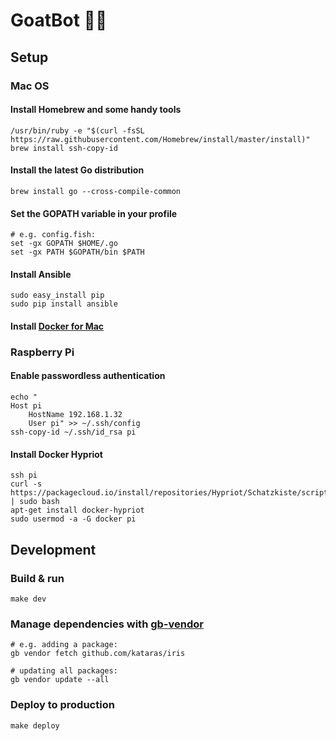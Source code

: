 # GoatBot 🐐🤖

## Setup

### Mac OS

#### Install Homebrew and some handy tools
	/usr/bin/ruby -e "$(curl -fsSL https://raw.githubusercontent.com/Homebrew/install/master/install)"
	brew install ssh-copy-id

#### Install the latest Go distribution
	brew install go --cross-compile-common

#### Set the GOPATH variable in your profile
	# e.g. config.fish:
	set -gx GOPATH $HOME/.go
	set -gx PATH $GOPATH/bin $PATH

#### Install Ansible
	sudo easy_install pip
	sudo pip install ansible

#### Install [Docker for Mac](https://docs.docker.com/docker-for-mac/)

### Raspberry Pi

#### Enable passwordless authentication
	echo "
	Host pi
	    HostName 192.168.1.32
	    User pi" >> ~/.ssh/config
	ssh-copy-id ~/.ssh/id_rsa pi

#### Install Docker Hypriot
	ssh pi
	curl -s https://packagecloud.io/install/repositories/Hypriot/Schatzkiste/script.deb.sh | sudo bash
	apt-get install docker-hypriot
	sudo usermod -a -G docker pi

## Development

### Build & run
	make dev

### Manage dependencies with [gb-vendor](https://godoc.org/github.com/constabulary/gb/cmd/gb-vendor)
	# e.g. adding a package:
	gb vendor fetch github.com/kataras/iris

	# updating all packages:
	gb vendor update --all

### Deploy to production
	make deploy
